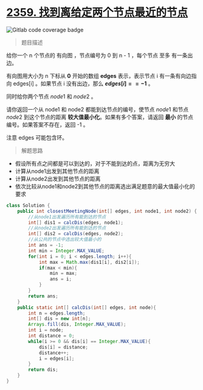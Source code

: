 # [2359. 找到离给定两个节点最近的节点](https://leetcode.cn/problems/find-closest-node-to-given-two-nodes/)

![Gitlab code coverage badge](https://img.shields.io/badge/难度-中等-yellow)

> 题目描述

给你一个 n 个节点的 有向图 ，节点编号为 0 到 n - 1 ，每个节点 至多 有一条出边。

有向图用大小为 n 下标从 **0** 开始的数组 **edges** 表示，表示节点 i 有一条有向边指向 edges[i] 。如果节点 i 没有出边，那么 **$edges[i] == -1$** 。

同时给你两个节点 $node1$ 和 $node2$ 。

请你返回一个从 node1 和 node2 都能到达节点的编号，使节点 $node1$ 和节点 $node2$ 到这个节点的距离 **较大值最小化**。如果有多个答案，请返回 **最小** 的节点编号。如果答案不存在，返回 -1 。

注意 edges 可能包含环。

> 解题思路

- 假设所有点之间都是可以到达的，对于不能到达的点，距离为无穷大
- 计算从node1出发到其他节点的距离
- 计算从node2出发到其他节点的距离
- 依次比较从node1和node2到其他节点的距离选出满足题意的最大值最小化的要求 

```java
class Solution {
    public int closestMeetingNode(int[] edges, int node1, int node2) {
        //从node1出发遍历所有能到达的节点
        int[] dis1 = calcDis(edges, node1);
        //从node2出发遍历所有能到达的节点
        int[] dis2 = calcDis(edges, node2);
        //从公共的节点中选出较大值最小的
        int ans = -1;
        int min = Integer.MAX_VALUE;
        for(int i = 0; i < edges.length; i++){
            int max = Math.max(dis1[i], dis2[i]);
            if(max < min){
                min = max;
                ans = i;
            }
        }
        return ans;
    }
    public static int[] calcDis(int[] edges, int node){
        int n = edges.length;
        int[] dis = new int[n];
        Arrays.fill(dis, Integer.MAX_VALUE);
        int i = node;
        int distance = 0;
        while(i >= 0 && dis[i] == Integer.MAX_VALUE){
            dis[i] = distance;
            distance++;
            i = edges[i];
        }
        return dis;
    }
}
```

